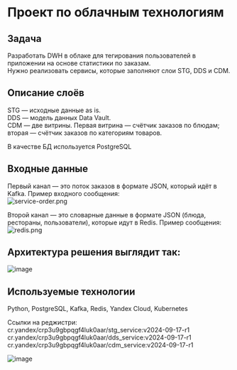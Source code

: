 # Проект по облачным технологиям

## Задача
Разработать DWH в облаке для тегирования пользователей в приложении на основе статистики по заказам.  
Нужно реализовать сервисы, которые заполняют слои STG, DDS и CDM.  

## Описание слоёв 

STG — исходные данные as is.  
DDS — модель данных Data Vault.  
CDM — две витрины. Первая витрина — счётчик заказов по блюдам; вторая — счётчик заказов по категориям товаров.  
  
В качестве БД используется PostgreSQL

## Входные данные  

Первый канал — это поток заказов в формате JSON, который идёт в Kafka. 
Пример входного сообщения:  
![service-order.png](https://github.com/Sviridova-Olga/de-project-sprint-9/tree/main/img/service-order.png)  

Второй канал — это словарные данные в формате JSON (блюда, рестораны, пользователи), которые идут в Redis. Пример сообщения:  
![redis.png](https://github.com/Sviridova-Olga/de-project-sprint-9/tree/main/img/redis.png)  
## Архитектура решения выглядит так:    
![image](https://github.com/Sviridova-Olga/de-project-sprint-9/tree/main/img/de-9.png)    
  
## Используемые технологии  
Python, PostgreSQL, Kafka, Redis, Yandex Cloud,  Kubernetes

Cсылки на реджистри:  
cr.yandex/crp3u9gbpqgf4luk0aar/stg_service:v2024-09-17-r1  
cr.yandex/crp3u9gbpqgf4luk0aar/dds_service:v2024-09-17-r1  
cr.yandex/crp3u9gbpqgf4luk0aar/cdm_service:v2024-09-17-r1  

![image](https://github.com/user-attachments/assets/6ed7179d-d58d-4901-981b-e891bde9d2d9)

